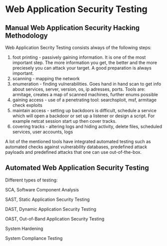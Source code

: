 # Web Application Security Testing

## Manual Web Application Security Hacking Methodology

Web Application Secrity Testing consists always of the following steps:

1. foot printing - passively gaining information. It is one of the most important step. The more information you get, the better and the more preciesely you can attack your target. A good preparation is always important.
2. scanning - mapping the network
3. enumeration - finding vulnerabilities. Goes hand in hand scan to get info about services, server, version, os, ip adresses, ports. Tools are: armitage, creates a map of scanned machines, further enums possible 
4. gaining access - use of a penetrating tool: searchsploit, msf, armitage check exploits 
5. maintain access - setting up backdoors is difficult, schedule a service which will open a backdoor or set up a listener or design a script. For example netcat session start up then cover tracks. 
6. covering tracks - altering logs and hiding activity, delete files, scheduled services, user accounts, logs 

A lot of the mentioned tools have integrated automated testing such as automated checks against vulnerability databases, predefined attack payloads and predefined attacks that one can use out-of-the-box.

## Automated Web Application Security Testing

Different types of testing:

SCA, Software Component Analysis

SAST, Static Application Security Testing

DAST, Dynamic Application Security Testing

OAST, Out-of-Band Application Security Testing

System Hardening

System Compliance Testing





